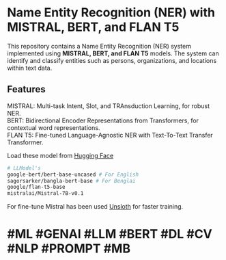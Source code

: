 # Name Entity Recognition (NER) with MISTRAL, BERT, and FLAN T5

This repository contains a Name Entity Recognition (NER) system implemented using <b>MISTRAL, BERT, and FLAN T5</b> models. The system can identify and classify entities such as persons, organizations, and locations within text data.

<h2>Features</h2>
MISTRAL: Multi-task Intent, Slot, and TRAnsduction Learning, for robust NER.<br>
BERT: Bidirectional Encoder Representations from Transformers, for contextual word representations.<br>
FLAN T5: Fine-tuned Language-Agnostic NER with Text-To-Text Transfer Transformer.<br>

Load these model from  <a href="https://huggingface.co/models">Hugging Face</a>
```bash
# LLModel's
google-bert/bert-base-uncased # For English
sagorsarker/bangla-bert-base # For Benglai
google/flan-t5-base
mistralai/Mistral-7B-v0.1
```
For fine-tune Mistral has been used <a href="https://github.com/unslothai/unsloth">Unsloth</a> for faster training.

# #ML #GENAI #LLM #BERT #DL #CV #NLP #PROMPT #MB
